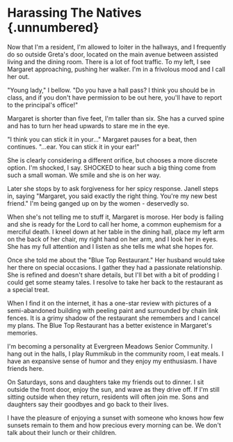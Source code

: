 # Harassing The Natives {.unnumbered}

Now that I'm a resident, I'm allowed to loiter in the hallways, and I frequently do so outside Greta's door, located on the main avenue between assisted living and the dining room. There is a lot of foot traffic. To my left, I see Margaret approaching, pushing her walker. I'm in a frivolous mood and I call her out.

"Young lady," I bellow. "Do you have a hall pass? I think you should be in class, and if you don't have permission to be out here, you'll have to report to the principal's office!"

Margaret is shorter than five feet, I'm taller than six. She has a curved spine and has to turn her head upwards to stare me in the eye.

"I think you can stick it in your..." Margaret pauses for a beat, then continues. "...ear. You can stick it in your ear!"

She is clearly considering a different orifice, but chooses a more discrete option. I'm shocked, I say. SHOCKED to hear such a big thing come from such a small woman. We smile and she is on her way.

Later she stops by to ask forgiveness for her spicy response. Janell steps in, saying "Margaret, you said exactly the right thing. You're my new best friend." I'm being ganged up on by the women - deservedly so.

When she's not telling me to stuff it, Margaret is morose. Her body is failing and she is ready for the Lord to call her home, a common euphemism for a merciful death. I kneel down at her table in the dining hall, place my left arm on the back of her chair, my right hand on her arm, and I look her in eyes. She has my full attention and I listen as she tells me what she hopes for.

Once she told me about the "Blue Top Restaurant." Her husband would take her there on special occasions. I gather they had a passionate relationship. She is refined and doesn't share details, but I'll bet with a bit of prodding I could get some steamy tales. I resolve to take her back to the restaurant as a special treat.

When I find it on the internet, it has a one-star review with pictures of a semi-abandoned building with peeling paint and surrounded by chain link fences. It is a grimy shadow of the restaurant she remembers and I cancel my plans. The Blue Top Restaurant has a better existence in Margaret's memories.

I'm becoming a personality at Evergreen Meadows Senior Community. I hang out in the halls, I play Rummikub in the community room, I eat meals. I have an expansive sense of humor and they enjoy my enthusiasm. I have friends here.

On Saturdays, sons and daughters take my friends out to dinner. I sit outside the front door, enjoy the sun, and wave as they drive off. If I'm still sitting outside when they return, residents will often join me. Sons and daughters say their goodbyes and go back to their lives.

I have the pleasure of enjoying a sunset with someone who knows how few sunsets remain to them and how precious every morning can be. We don't talk about their lunch or their children.

